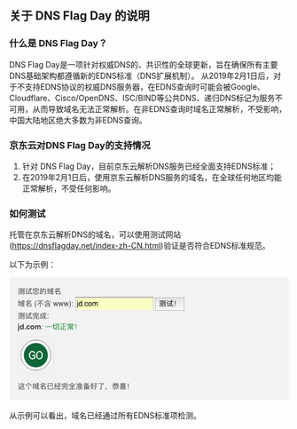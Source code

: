 ## 关于 DNS Flag Day 的说明

### 什么是 DNS Flag Day？

 DNS Flag Day是一项针对权威DNS的、共识性的全球更新，旨在确保所有主要DNS基础架构都遵循新的EDNS标准（DNS扩展机制）。
 从2019年2月1日后，对于不支持EDNS协议的权威DNS服务器，在EDNS查询时可能会被Google、Cloudflare、Cisco/OpenDNS、ISC/BIND等公共DNS、递归DNS标记为服务不可用，从而导致域名无法正常解析。在非EDNS查询时域名正常解析，不受影响，中国大陆地区绝大多数为非EDNS查询。
 
### 京东云对DNS Flag Day的支持情况

1. 针对 DNS Flag Day，目前京东云解析DNS服务已经全面支持EDNS标准；
2. 在2019年2月1日后，使用京东云解析DNS服务的域名，在全球任何地区均能正常解析，不受任何影响。 

### 如何测试
托管在京东云解析DNS的域名，可以使用测试网站(https://dnsflagday.net/index-zh-CN.html)验证是否符合EDNS标准规范。

以下为示例：

![img](../../../../image/dns-img/dns%20flag%20day.png)

从示例可以看出，域名已经通过所有EDNS标准项检测。
